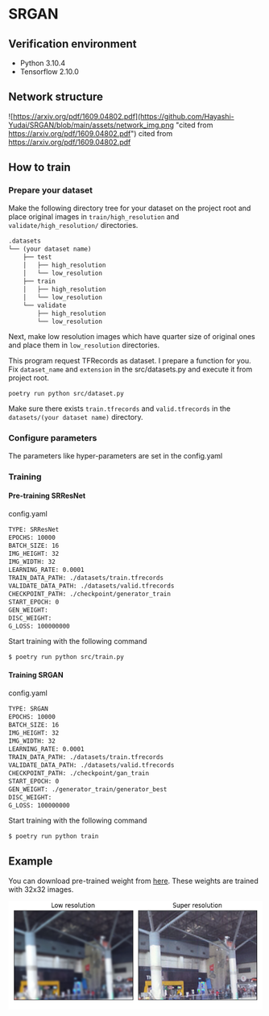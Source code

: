 # SRGAN

## Verification environment

- Python 3.10.4
- Tensorflow 2.10.0

## Network structure

![https://arxiv.org/pdf/1609.04802.pdf](https://github.com/Hayashi-Yudai/SRGAN/blob/main/assets/network_img.png "cited from https://arxiv.org/pdf/1609.04802.pdf")
cited from https://arxiv.org/pdf/1609.04802.pdf

## How to train

### Prepare your dataset

Make the following directory tree for your dataset on the project root and place original images in `train/high_resolution` and `validate/high_resolution/` directories.

```
.datasets
└── (your dataset name)
    ├── test
    │   ├── high_resolution
    │   └── low_resolution
    ├── train
    │   ├── high_resolution
    │   └── low_resolution
    └── validate
        ├── high_resolution
        └── low_resolution
```

Next, make low resolution images which have quarter size of original ones and place them in `low_resolution` directories.

This program request TFRecords as dataset. I prepare a function for you. Fix `dataset_name` and `extension` in the src/datasets.py and execute it from project root.

```bash
poetry run python src/dataset.py
```

Make sure there exists `train.tfrecords` and `valid.tfrecords` in the `datasets/(your dataset name)` directory.

### Configure parameters

The parameters like hyper-parameters are set in the config.yaml

### Training

#### Pre-training SRResNet

config.yaml

```
TYPE: SRResNet
EPOCHS: 10000
BATCH_SIZE: 16
IMG_HEIGHT: 32
IMG_WIDTH: 32
LEARNING_RATE: 0.0001
TRAIN_DATA_PATH: ./datasets/train.tfrecords
VALIDATE_DATA_PATH: ./datasets/valid.tfrecords
CHECKPOINT_PATH: ./checkpoint/generator_train
START_EPOCH: 0
GEN_WEIGHT:
DISC_WEIGHT:
G_LOSS: 100000000
```

Start training with the following command

```bash
$ poetry run python src/train.py
```

#### Training SRGAN

config.yaml

```
TYPE: SRGAN
EPOCHS: 10000
BATCH_SIZE: 16
IMG_HEIGHT: 32
IMG_WIDTH: 32
LEARNING_RATE: 0.0001
TRAIN_DATA_PATH: ./datasets/train.tfrecords
VALIDATE_DATA_PATH: ./datasets/valid.tfrecords
CHECKPOINT_PATH: ./checkpoint/gan_train
START_EPOCH: 0
GEN_WEIGHT: ./generator_train/generator_best
DISC_WEIGHT:
G_LOSS: 100000000
```

Start training with the following command

```bash
$ poetry run python train
```

## Example

You can download pre-trained weight from [here](https://drive.google.com/drive/folders/1LE1AK0HVHN-_x9S3-aCUeA0mFT-D68VW?usp=sharing). These weights are trained with 32x32 images.

![](https://github.com/Hayashi-Yudai/SRGAN/blob/main/assets/test_data.png)
